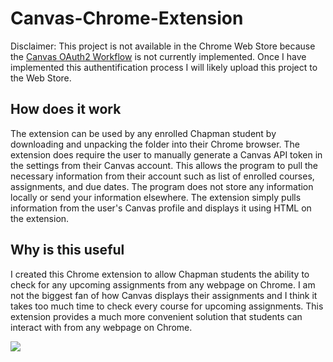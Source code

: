 # Canvas-Chrome-Extension

Disclaimer: This project is not available in the Chrome Web Store because the [Canvas OAuth2 Workflow](https://canvas.instructure.com/doc/api/file.oauth.html) is not currently implemented. Once I have implemented this authentification process I will likely upload this project to the Web Store.

## How does it work
The extension can be used by any enrolled Chapman student by downloading and unpacking the folder into their Chrome browser. The extension does require the user to manually generate a Canvas API token in the settings from their Canvas account. This allows the program to pull the necessary information from their account such as list of enrolled courses, assignments, and due dates. The program does not store any information locally or send your information elsewhere. The extension simply pulls information from the user's Canvas profile and displays it using HTML on the extension.

## Why is this useful
I created this Chrome extension to allow Chapman students the ability to check for any upcoming assignments from any webpage on Chrome. I am not the biggest fan of how Canvas displays their assignments and I think it takes too much time to check every course for upcoming assignments. This extension provides a much more convenient solution that students can interact with from any webpage on Chrome.

![](https://imgur.com/a/kxH43W9)

